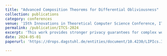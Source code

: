```yaml
---
title: "Advanced Composition Theorems for Differential Obliviousness"
collection: publications
category: conferences
venue: '15th Innovations in Theoretical Computer Science Conference, ITCS 2024'
permalink: /publication/ITCS-2024
excerpt: 'This work provides stronger privacy guarantees for complex workflows with private output.'
date: 2024-05-01
paperurl: 'https://drops.dagstuhl.de/entities/document/10.4230/LIPIcs.ITCS.2024.103'

---
```


